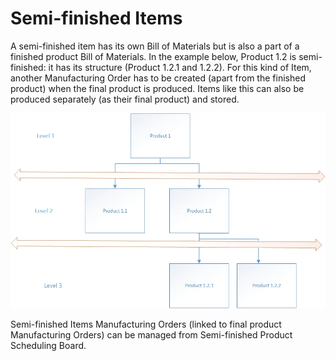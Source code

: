 # Semi-finished Items

A semi-finished item has its own Bill of Materials but is also a part of a finished product Bill of Materials. In the example below, Product 1.2 is semi-finished: it has its structure (Product 1.2.1 and 1.2.2). For this kind of Item, another Manufacturing Order has to be created (apart from the finished product) when the final product is produced. Items like this can also be produced separately (as their final product) and stored.

![Multi-level](./media/multi-level.webp)

Semi-finished Items Manufacturing Orders (linked to final product Manufacturing Orders) can be managed from Semi-finished Product Scheduling Board.
